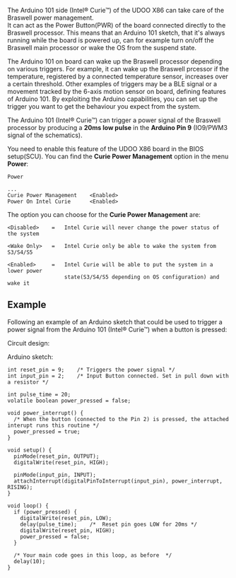 The Arduino 101 side (Intel® Curie™) of the UDOO X86 can take care of the Braswell power management.  
It can act as the Power Button(PWR) of the board connected directly to the Braswell processor. This means that an Arduino 101 sketch, that it's always running while the board is powered up, can for example turn on/off the Braswell main processor or wake the OS from the suspend state.

The Arduino 101 on board can wake up the Braswell processor depending on various triggers. For example, it can wake up the Braswell prcessor if the temperature, registered by a connected temperature sensor, increases over a certain threshold. Other examples of triggers may be a BLE signal or a movement tracked by the 6-axis motion sensor on board, defining features of Arduino 101. By exploiting the Arduino capabilities, you can set up the trigger you want to get the behaviour you expect from the system.

The Arduino 101 (Intel® Curie™) can trigger a power signal of the Braswell processor by producing a **20ms low pulse** in the **Arduino Pin 9** (IO9/PWM3 signal of the schematics).

You need to enable this feature of the UDOO X86 board in the BIOS setup(SCU). You can find the **Curie Power Management** option in the menu **Power**:

    Power

    ...
    Curie Power Management    <Enabled>
    Power On Intel Curie      <Enabled>


The option you can choose for the **Curie Power Management** are:

    <Disabled>    =   Intel Curie will never change the power status of the system

    <Wake Only>   =   Intel Curie only be able to wake the system from S3/S4/S5

    <Enabled>     =   Intel Curie will be able to put the system in a lower power
                      state(S3/S4/S5 depending on OS configuration) and wake it

## Example

Following an example of an Arduino sketch that could be used to trigger a power signal from the Arduino 101 (Intel® Curie™) when a button is pressed:

Circuit design:
<TODO circuit image>


Arduino sketch:
```
int reset_pin = 9;    /* Triggers the power signal */
int input_pin = 2;    /* Input Button connected. Set in pull down with a resistor */

int pulse_time = 20;
volatile boolean power_pressed = false;

void power_interrupt() {
  /* When the button (connected to the Pin 2) is pressed, the attached interupt runs this routine */
  power_pressed = true;
}

void setup() {
  pinMode(reset_pin, OUTPUT);
  digitalWrite(reset_pin, HIGH);

  pinMode(input_pin, INPUT);
  attachInterrupt(digitalPinToInterrupt(input_pin), power_interrupt, RISING);
}

void loop() {
  if (power_pressed) {
    digitalWrite(reset_pin, LOW);
    delay(pulse_time);    /*  Reset pin goes LOW for 20ms */
    digitalWrite(reset_pin, HIGH);
    power_pressed = false;
  }

  /* Your main code goes in this loop, as before  */
  delay(10);
}
```
